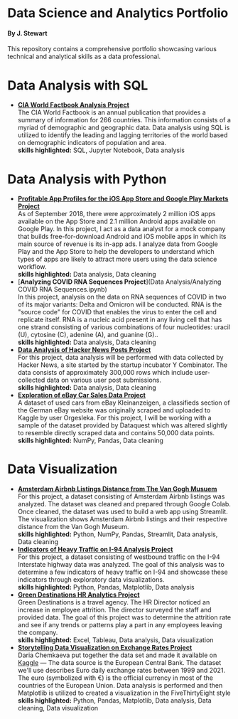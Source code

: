 # Data Science and Analytics Portfolio
#### By J. Stewart
This repository contains a comprehensive portfolio showcasing various technical and analytical skills as a data professional.
# Data Analysis with SQL
* [__CIA World Factbook Analysis Project__](https://github.com/Jeri-Stewart/Data-Science-and-Analytics-Portfolio/blob/main/SQL/CIA_world_factbook_analysis.ipynb) <br />
The CIA World Factbook is an annual publication that provides a summary of information for 266 countries. This information consists of a myriad of demographic and geographic data. Data analysis using SQL is utilized to identify the leading and lagging territories of the world based on demographic indicators of population and area. <br />
__skills highlighted:__ SQL, Jupyter Notebook, Data analysis <br />
# Data Analysis with Python
* [__Profitable App Profiles for the iOS App Store and Google Play Markets Project__](https://github.com/Jeri-Stewart/Data-Science-and-Analytics-Portfolio/blob/main/Data%20Analysis/profitable_apps_android_ios.ipynb) <br />
As of September 2018, there were approximately 2 million iOS apps available on the App Store and 2.1 million Android apps available on Google Play. In this project, I act as a data analyst for a mock company that builds free-for-download Android and iOS mobile apps in which its main source of revenue is its in-app ads. I analyze data from Google Play and the App Store to help the developers to understand which types of apps are likely to attract more users using the data science workflow. <br />
__skills highlighted:__ Data analysis, Data cleaning <br />
* [__Analyzing COVID RNA Sequences Project__](Data Analysis/Analyzing COVID RNA Sequences.ipynb) <br />
In this project, analysis on the data on RNA sequences of COVID in two of its major variants: Delta and Omicron will be conducted. RNA is the "source code" for COVID that enables the virus to enter the cell and replicate itself. RNA is a nucleic acid present in any living cell that has one strand consisting of various combinations of four nucleotides: uracil (U), cytosine (C), adenine (A), and guanine (G).. <br />
__skills highlighted:__ Data analysis, Data cleaning <br />
* [__Data Analysis of Hacker News Posts Project__](https://github.com/Jeri-Stewart/Data-Science-and-Analytics-Portfolio/blob/main/Data%20Analysis/hacker_news_analysis_js_10252022.ipynb) <br />
For this project, data analysis will be performed with data collected by Hacker News, a site started by the startup incubator Y Combinator. The data consists of approximately 300,000 rows which include user-collected data on various user post submissions. <br />
__skills highlighted:__ Data analysis, Data cleaning <br />
* [__Exploration of eBay Car Sales Data Project__](https://github.com/Jeri-Stewart/Data-Science-and-Analytics-Portfolio/blob/main/Data%20Analysis/ebay_auto_sales_11172022.ipynb) <br />
A dataset of used cars from eBay Kleinanzeigen, a classifieds section of the German eBay website was originally scraped and uploaded to Kaggle by user Orgesleka. For this project, I will be working with a sample of the dataset provided by Dataquest which was altered slightly to resemble directly scraped data and contains 50,000 data points. <br />
__skills highlighted:__ NumPy, Pandas, Data cleaning
# Data Visualization
* [__Amsterdam Airbnb Listings Distance from The Van Gogh Musuem__](https://jeri-stewart-corise-data-science-projects-streamlit-app-75evsl.streamlit.app/) <br />
For this project, a dataset consisting of Amsterdam Airbnb listings was analyzed. The dataset was cleaned and prepared through Google Colab. Once cleaned, the dataset was used to build a web app using Streamlit. The visualization shows Amsterdam Airbnb listings and their respective distance from the Van Gogh Museum. <br />
__skills highlighted:__ Python, NumPy, Pandas, Streamlit, Data analysis, Data cleaning
* [__Indicators of Heavy Traffic on I-94 Analysis Project__](https://github.com/Jeri-Stewart/Data-Science-and-Analytics-Portfolio/blob/main/Data%20Visualization/I_94_heavy_traffic_indicators.ipynb) <br />
For this project, a dataset consisting of westbound traffic on the I-94 Interstate highway data was analyzed. The goal of this analysis was to determine a few indicators of heavy traffic on I-94 and showcase these indicators through exploratory data visualizations. <br />
__skills highlighted:__ Python, Pandas, Matplotlib, Data analysis
* [__Green Destinations HR Analytics Project__](https://public.tableau.com/app/profile/jeri3886/viz/GreenDestinations_16457199664930/Dashboard1) <br />
Green Destinations is a travel agency. The HR Director noticed an increase in employee attrition. The director surveyed the staff and provided data. The goal of this project was to determine the attrition rate and see if any trends or patterns play a part in any employees leaving the company. <br />
__skills highlighted:__ Excel, Tableau, Data analysis, Data visualization
* [__Storytelling Data Visualization on Exchange Rates Project__](https://github.com/Jeri-Stewart/Data-Science-and-Analytics-Portfolio/blob/main/Data%20Visualization/euro_us_dollar_exchange_rates.ipynb) <br />
Daria Chemkaeva put together the data set and made it available on [Kaggle](https://www.kaggle.com/datasets/lsind18/euro-exchange-daily-rates-19992020) — The data source is the European Central Bank. The dataset we'll use describes Euro daily exchange rates between 1999 and 2021. The euro (symbolized with €) is the official currency in most of the countries of the European Union. Data analysis is performed and then Matplotlib is utilized to created a visualization in the FiveThirtyEight style <br />
__skills highlighted:__ Python, Pandas, Matplotlib, Data analysis, Data cleaning,  Data visualization
